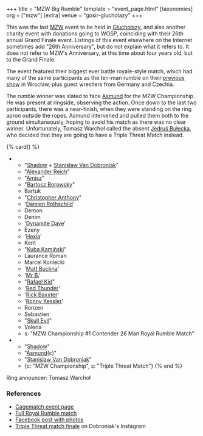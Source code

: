 +++
title = "MZW Big Rumble"
template = "event_page.html"
[taxonomies]
org = ["mzw"]
[extra]
venue = "gosir-glucholazy"
+++

This was the last [MZW](@/o/mzw.md) event to be held in [Głuchołazy](@/v/gosir-glucholazy.md), and also another charity event with donations going to WOŚP, coinciding with their 26th annual Grand Finale event. Listings of this event elsewhere on the Internet sometimes add "26th Anniversary", but do not explain what it refers to. It does not refer to MZW's Anniversary, at this time about four years old, but to the Grand Finale.

The event featured their biggest ever battle royale-style match, which had many of the same participants as the ten-man rumble on their [previous show](@/e/mzw/2017-12-02-mzw-freak-show.md) in Wrocław, plus guest wrestlers from Germany and Czechia.

The rumble winner was slated to face [Asmund](@/w/asmund.md) for the MZW Championship. He was present at ringside, observing the action. Once down to the last two participants, there was a near-finish, when they were standing on the ring apron outside the ropes. Asmund intervened and pulled them both to the ground simultaneously, hoping to avoid his match as there was no clear winner. Unfortunately, Tomasz Warchoł called the absent [Jędruś Bułecka](@/w/jedrus-bulecka.md), who decided that they are going to have a Triple Threat Match instead.

{% card() %}
- - "[Shadow](@/w/shadow.md) + [Stanislaw Van Dobroniak](@/w/stanislaw-van-dobroniak.md)"
  - "[Alexander Reich](@/w/alex-ace.md)"
  - "[Amisz](@/w/axel-fox.md)"
  - "[Bartosz Borowsky](@/w/boro.md)"
  - Bartuk
  - "[Christopher Anthony](@/w/christopher-anthony.md)"
  - '[Damien Rothschild](@/w/damien-rothschild.md)'
  - Demon
  - Denim
  - '[Dynamite Dave](@/w/dynamite-dave.md)'
  - Ezeny
  - '[Hexia](@/w/hexia.md)'
  - Kent
  - "[Kuba Kamiński](@/w/jacob-crane.md)"
  - Laurance Roman
  - Marcel Koniecki
  - '[Matt Buckna](@/w/matt-buckna.md)'
  - '[Mr B.](@/w/mr-b.md)'
  - "[Rafael Kid](@/w/rafael-kid.md)"
  - '[Red Thunder](@/w/red-thunder.md)'
  - '[Rick Baxxter](@/w/rick-baxxter.md)'
  - '[Ronny Kessler](@/w/ronny-kessler.md)'
  - Ronzen
  - Sebastien
  - "[Skull Evil](@/w/skull-evil.md)"
  - Valeria
  - s: "MZW Championship #1 Contender 26 Man Royal Rumble Match"
- - "[Shadow](@/w/shadow.md)"
  - "[Asmund](@/w/asmund.md)(c)"
  - "[Stanislaw Van Dobroniak](@/w/stanislaw-van-dobroniak.md)"
  - {c: "MZW Championship", s: "Triple Threat Match"}
{% end %}

Ring announcer: Tomasz Warchoł

### References

* [Cagematch event page](https://www.cagematch.net/?id=1&nr=192262)
* [Full Royal Rumble match](https://www.youtube.com/watch?v=KLp-Ub3MGDo)
* [Facebook post with photos](https://www.facebook.com/ManiacZoneWrestling/posts/1204544136356477/)
* [Triple Threat match finale](https://www.instagram.com/stanimania/p/Bd-AHC1B1Ia/) on Dobroniak's Instagram
